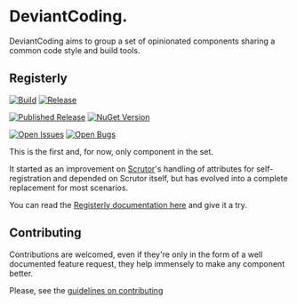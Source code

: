 # DeviantCoding.

DeviantCoding aims to group a set of opinionated components sharing a common code style and build tools.

## Registerly
[![Build](https://img.shields.io/github/actions/workflow/status/manuel-fernandez-rodriguez/DeviantCoding/registerly-build.yml?logo=github&label=Build)](https://github.com/manuel-fernandez-rodriguez/DeviantCoding/actions/workflows/registerly-build.yml)&nbsp;[![Release](https://img.shields.io/github/actions/workflow/status/manuel-fernandez-rodriguez/DeviantCoding/registerly-publish.yml?logo=github&label=Release)](https://github.com/manuel-fernandez-rodriguez/DeviantCoding/actions/workflows/registerly-publish.yml)

[![Published Release](https://img.shields.io/github/v/release/manuel-fernandez-rodriguez/DeviantCoding?logo=github&filter=Registerly*&label=published%20release)](https://github.com/manuel-fernandez-rodriguez/DeviantCoding/releases)
[![NuGet Version](https://img.shields.io/nuget/v/DeviantCoding.Registerly?logo=nuget)](https://nuget.org/packages/DeviantCoding.Registerly/)

[![Open Issues](https://img.shields.io/github/issues-search/manuel-fernandez-rodriguez/DeviantCoding?query=is%3Aissue%20is%3Aopen%20-label%3Abug&label=Open%20issues)](https://github.com/manuel-fernandez-rodriguez/DeviantCoding/issues?q=is%3Aissue+is%3Aopen+-label%3Abug)
[![Open Bugs](https://img.shields.io/github/issues-search/manuel-fernandez-rodriguez/DeviantCoding?query=is%3Aissue%20is%3Aopen%20label%3Abug&label=Open%20issues)](https://github.com/manuel-fernandez-rodriguez/DeviantCoding/issues?q=is%3Aissue+is%3Aopen+label%3Abug)



This is the first and, for now, only component in the set. 

It started as an improvement on [Scrutor](https://github.com/khellang/Scrutor)'s handling of attributes for self-registration and 
depended on Scrutor itself, but has evolved into a complete replacement for most scenarios.

You can read the [Registerly documentation here](https://manuel-fernandez-rodriguez.github.io/DeviantCoding/docs/registerly/introduction.html) and give it a try.

## Contributing
Contributions are welcomed, even if they're only in the form of a well documented feature request, they help immensely to
make any component better.

Please, see the [guidelines on contributing](CONTRIBUTING.md)